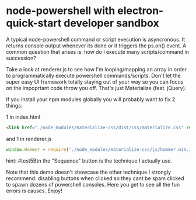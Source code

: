 # node-powershell with electron-quick-start developer sandbox

A typical node-powershell command or script execution is asyncronous.  It returns console output whenever its done or it triggers the ps.on() event.  A common question that arises is: how do I execute many scripts/command in succession?

Take a look at renderer.js to see how I'm looping/mapping an array in order to programmatically execute powershell commands/scripts.  Don't let the super easy UI framework totally staying out of your way so you can focus on the impoprtant code throw you off.  That's just Materialize (feat. jQuery).

If you install your npm modules globally you will probably want to fix 2 things:

1 in index.html
```html
<link href="./node_modules/materialize-css/dist/css/materialize.css" rel="stylesheet">
```

and 1 in renderer.js
``` javascript
window.Hammer = require('./node_modules/materialize-css/js/hammer.min.js')
```

hint: #test5Btn the "Sequence" button is the technique I actually use.

Note that this demo doesn't showcase the other technique I strongly recommend: disabling buttons when clicked so they cant be spam clicked to spawn dozens of powershell consoles.  Here you get to see all the fun errors is causes.  Enjoy!